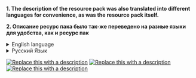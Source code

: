 **1. The description of the resource pack was also translated into different languages for convenience, as was the resource pack itself.**

**2. Описание ресурс пака было так-же переведено на разные языки для удобства, как и ресурс пак**

<details>
<summary>English language</summary>

# Blue MethAmethyst

> **Changes**

![Replace this with a description](https://cdn.modrinth.com/data/cached_images/7cf6c2f97278d4ecba8ec92ecb4b385c433ffffa.png)

- The texture of the amethyst shard has been changed. (Closer)

![Replace this with a description](https://cdn.modrinth.com/data/cached_images/8aa9f1e7c47e7213d0b2d61a97de4919ab11bf7e.png)

- The armor decorations were also changed. (Closer)

![Replace this with a description](https://cdn.modrinth.com/data/cached_images/fad0cfa3aef4966f2ce7af4c8f8d5e1b59391535.png)'

> Comparison of Lazurite and Diamond Jewelry

![Replace this with a description](https://cdn.modrinth.com/data/cached_images/e6c6624cf103a87a0e8a921ae86791b77a733419.png)

- The names of the subjects have changed for each language.

![Replace this with a description](https://cdn.modrinth.com/data/cached_images/deddbe0965e80c5cd26eb8618db6f630b30d7312.png)

**A reference to "Breacing Bad")))))**

</details>

<details>
<summary>Русский Язык</summary>

# Синий МетАметист

> **Изменения**

![Replace this with a description](https://cdn.modrinth.com/data/cached_images/5dac3dcbd990e0d0330c4bfaae3577e208ba233b.png)

- Текстура Аметистового осколка была изменена. (Ближе)

![Replace this with a description](https://cdn.modrinth.com/data/cached_images/8aa9f1e7c47e7213d0b2d61a97de4919ab11bf7e.png)

- Текстура украшений брони была изменена. (Ближе)

![Replace this with a description](https://cdn.modrinth.com/data/cached_images/fad0cfa3aef4966f2ce7af4c8f8d5e1b59391535.png)

> Сравнение украшений из Лазурита и Алмазов

![Replace this with a description](https://cdn.modrinth.com/data/cached_images/e6c6624cf103a87a0e8a921ae86791b77a733419.png)

- Названия предметов были так-же переведены на более подходящие для ресурс пака.

![Replace this with a description](https://cdn.modrinth.com/data/cached_images/c710c328b0e08d23b5aca6eb3909ce1867f48c66.png)

**Отсылка на "Во Все Тяжкие")))))**

</details>

[![Replace this with a description](https://cdn.modrinth.com/data/cached_images/bc79c72b5b47ffc512698fe82401105330e8bb89.png)](https://t.me/Amelinnn)
[![Replace this with a description](https://cdn.modrinth.com/data/cached_images/c896d7f213602be23a10c723a81ac3f0df28064a.png)](https://www.donationalerts.com/r/Amelin_)
[![Replace this with a description](https://cdn.modrinth.com/data/cached_images/bc472e8476c7d02ccdc57a82c6804767febcdaf4.png)](https://www.youtube.com/channel/UCgn-EfsxyuviECZ_RXTaxfg)
